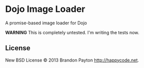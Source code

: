 Dojo Image Loader
=================

A promise-based image loader for Dojo

**WARNING** This is completely untested. I'm writing the tests now.

## License

New BSD License © 2013 Brandon Payton http://happycode.net. 
